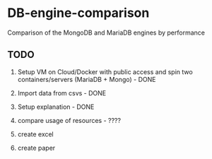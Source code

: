 # DB-engine-comparison

Comparison of the MongoDB and MariaDB engines by performance  

## TODO

1. Setup VM on Cloud/Docker with public access and spin two containers/servers (MariaDB + Mongo) - DONE

2. Import data from csvs - DONE

3. Setup explanation - DONE

4. compare usage of resources - ????

5. create excel

6. create paper
